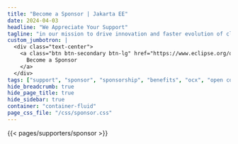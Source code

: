 ```yaml
---
title: "Become a Sponsor | Jakarta EE"
date: 2024-04-03
headline: "We Appreciate Your Support"
tagline: "in our mission to drive innovation and faster evolution of cloud native enterprise Java."
custom_jumbotron: |
  <div class="text-center">
    <a class="btn btn-secondary btn-lg" href="https://www.eclipse.org/org/workinggroups/sponsorship/working-group-sponsorship-agreement.pdf">
      Become a Sponsor
    </a>
  </div>
tags: ["support", "sponsor", "sponsorship", "benefits", "ocx", "open code experience", "jakarta ee", "working group"]
hide_breadcrumb: true
hide_page_title: true
hide_sidebar: true
container: "container-fluid"
page_css_file: "/css/sponsor.css"
---
```


{{< pages/supporters/sponsor >}}
